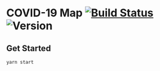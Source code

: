 # COVID-19 Map [![Build Status](https://img.shields.io/endpoint.svg?url=https%3A%2F%2Factions-badge.atrox.dev%2Flkcozy%2Fcovid19-map%2Fbadge%3Fref%3Dmaster&style=flat)](https://actions-badge.atrox.dev/lkcozy/covid19-map/goto?ref=master) ![Version](https://img.shields.io/github/package-json/v/lkcozy/covid19-map)

## Get Started

```shell
yarn start
```
